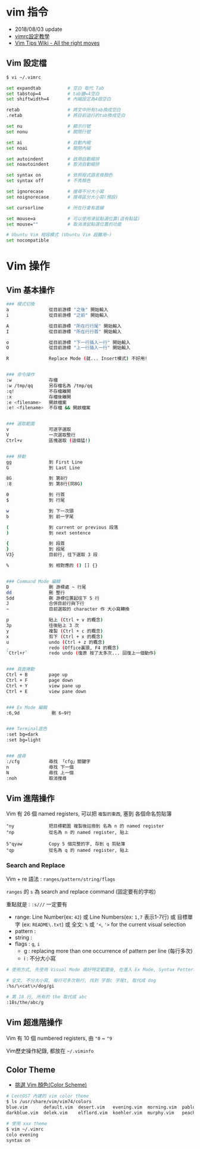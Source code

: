 # vim 指令

- 2018/08/03 update
- [vimrc設定教學](http://wiki.csie.ncku.edu.tw/vim/vimrc)
- [Vim Tips Wiki - All the right moves](http://vim.wikia.com/wiki/All_the_right_moves)

## Vim 設定檔

```sh
$ vi ~/.vimrc

set expandtab          # 空白 取代 Tab
set tabstop=4          # tab鍵=4空白
set shiftwidth=4       # 內縮設定為4個空白

retab                  # 將文中所有tab換成空白
.retab                 # 將目前這行的tab換成空白

set nu                 # 顯示行號
set nonu               # 關閉行號

set ai                 # 自動內縮
set noai               # 關閉內縮

set autoindent         # 啟用自動縮排
set noautoindent       # 取消自動縮排

set syntax on          # 依照程式語言換顏色
set syntax off         # 不秀顏色

set ignorecase         # 搜尋不分大小寫
set noignorecase       # 搜尋區分大小寫(預設)

set cursorline         # 所在行會有底線

set mouse=a            # 可以使用滑鼠點選位置(這有點猛)
set mouse=""           # 取消滑鼠點選位置的功能

# Ubuntu Vim 相容模式 (Ubuntu Vim 超難用~)
set nocompatible
```



# Vim 操作

## Vim 基本操作

```sh
### 模式切換
a               從目前游標 "之後" 開始輸入
i               從目前游標 "之前" 開始輸入

A               從目前游標 "所在行行尾" 開始輸入
I               從目前游標 "所在行行首" 開始輸入

o               從目前游標 "下一行插入一行" 開始輸入
O               從目前游標 "上一行插入一行" 開始輸入

R               Replace Mode (就... Insert模式) 不好用!


### 命令操作
:w              存檔
:w /tmp/qq      另存檔名為 /tmp/qq
:q!             不存檔離開
:x              存檔後離開
:e <filename>   開啟檔案
:e! <filename>  不存檔 && 開啟檔案


### 選取範圍
v               可逐字選取
V               一次選取整行
Ctrl+v          區塊選取 (這個猛!)


### 移動
gg              到 First Line
G               到 Last Line

8G              到 第8行
:8              到 第8行(同8G)

0               到 行首
$               到 行尾

w               到 下一次頭
b               到 前一字尾

(               到 current or previous 段落
)               到 next sentence

{               到 段首
}               到 段尾
V3}             目前行, 往下選取 3 段

%               到 相對應的 () [] {}


### Command Mode 編輯
D               刪 游標處 ~ 行尾
dd              刪 整行
5dd             刪 游標位置起往下 5 行
J               合併目前行與下行
~               目前選取的 character 作 大小寫轉換

p               貼上 (Ctrl + v 的概念)
3p              往後貼上 3 次
y               複製 (Ctrl + c 的概念)
x               剪下 (Ctrl + x 的概念)
u               undo (Ctrl + z 的概念)
.               redo (Office裏頭, F4 的概念)
`Ctrl+r`        redo undo (復原 按了太多次... 回復上一個動作)


### 頁面捲動
Ctrl + B        page up
Ctrl + F        page down
Ctrl + Y        view pane up
Ctrl + E        view pane down


### Ex Mode 編輯
:6,9d            刪 6~9行


### Terminal底色
:set bg=dark
:set bg=light


### 搜尋
:/cfg           尋找 「cfg」關鍵字
n               尋找 下一個
N               尋找 上一個
:noh            取消搜尋
```


## Vim 進階操作

Vim 有 26 個 named registers, 可以把 `複製的東西`, 塞到 各個命名剪貼簿

```
"ny             把目標範圍 複製後註冊到 名為 n 的 named register
"np             從名為 n 的 named register, 貼上

5"qyaw          Copy 5 個完整的字, 存到 q 剪貼簿
"qp             從名為 q 的 named register, 貼上
```


### Search and Replace

Vim + re 語法 : `ranges/pattern/string/flags`

`ranges` 的 `s` 為 search and replace command (固定要有的字啦)

重點就是 : `:s///` 一定要有

- range: Line Number(ex: `42`) 或 Line Numbers(ex: `1,7` 表示1-7行) 或 目標單字 (ex: `README\.txt`) 或 全文: `%` 或 `'<`, `'>` for the current visual selection
- pattern : 
- string : 
- flags : `g`, `i`
    - g : replacing more than one occurrence of pattern per line (每行多次)
    - i : 不分大小寫

```sh
# 使用方式, 先使用 Visual Mode 選好特定範圍後, 在進入 Ex Mode, Syntax Pettern 會自己帶出來

# 全文, 不分大小寫, 每行可多次執行, 找到 字首c 字尾t, 取代成 dog
:%s/\<cat\>/dog/gi

# 第 18 行, 所有的 the 取代成 abc
:18s/the/abc/g
```


## Vim 超進階操作

Vim 有 10 個 numbered registers, 由 `"0` ~ `"9`

Vim歷史操作紀錄, 都放在 `~/.viminfo`


## Color Theme

- [挑選 Vim 顏色(Color Scheme)](https://blog.longwin.com.tw/2009/03/choose-vim-color-scheme-2009/)

```sh
# CentOS7 內建的 vim color theme
$ ls /usr/share/vim/vim74/colors
blue.vim      default.vim  desert.vim   evening.vim  morning.vim  pablo.vim      README.txt  shine.vim  torte.vim
darkblue.vim  delek.vim    elflord.vim  koehler.vim  murphy.vim   peachpuff.vim  ron.vim     slate.vim  zellner.vim

# 使用 xxx theme
$ vim ~/.vimrc
colo evening
syntax on
```
